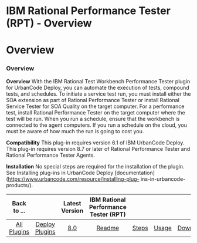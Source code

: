 
IBM Rational Performance Tester (RPT) - Overview
================================================

# Overview



### Overview




 


**Overview** With the IBM Rational Test Workbench Performance Tester plugin for UrbanCode Deploy, 
you can automate the execution of tests, compound tests, and schedules. To initiate a service test run, you must install
 either the SOA extension as part of Rational Performance Tester or install Rational Service Tester for SOA Quality on 
the target computer. For a performance test, install Rational Performance Tester on the target computer where the test 
will be run. When you run a schedule, ensure that the workbench is connected to the agent computers. If you run a 
schedule on the cloud, you must be aware of how much the run is going to cost you.


**Compatibility** This plug-in 
requires version 6.1 of IBM UrbanCode Deploy. This plug-in requires version 8.7 or later of Rational Performance Tester 
and Rational Performance Tester Agents.


**Installation** No special steps are required for the installation of the 
plugin. See Installing plug-ins in UrbanCode Deploy [documentation](https://www.urbancode.com/resource/installing-plug-
ins-in-urbancode-products/).




|Back to ...||Latest Version|IBM Rational Performance Tester (RPT) ||||
| :---: | :---: | :---: | :---: | :---: | :---: | :---: |
|[All Plugins](../../index.md)|[Deploy Plugins](../README.md)|[8.0](https://raw.githubusercontent.com/UrbanCode/IBM-UCD-PLUGINS/main/files/RPT-UCD/RPT-UCD-8.0.zip)|[Readme](README.md)|[Steps](steps.md)|[Usage](usage.md)|[Downloads](downloads.md)|
